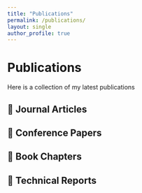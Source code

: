 ```yaml
---
title: "Publications"
permalink: /publications/
layout: single
author_profile: true
---
```


# Publications
Here is a collection of my latest publications

## 📘 Journal Articles

## 🎤 Conference Papers

## 📗 Book Chapters

## 📄 Technical Reports
